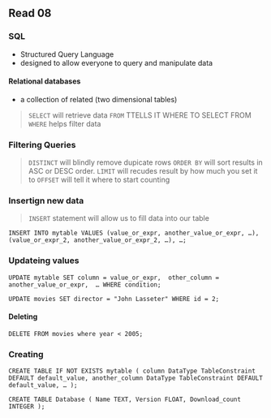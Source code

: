## Read 08

### SQL 

- Structured Query Language 
- designed to allow everyone to query and manipulate data

#### Relational databases
 - a collection of related (two dimensional tables)

 >`SELECT` will retrieve data
 >`FROM`  TTELLS IT WHERE TO SELECT FROM
 >`WHERE` helps filter data

 ### Filtering Queries

 >`DISTINCT` will blindly remove dupicate rows
 >`ORDER BY` will sort results in ASC or DESC order.
 >`LIMIT` will recudes result by how much you set it to
 >`OFFSET` will tell it where to start counting

 ### Insertign new data

 >`INSERT` statement will allow us to fill data into our table

 `INSERT INTO mytable
VALUES (value_or_expr, another_value_or_expr, …),
       (value_or_expr_2, another_value_or_expr_2, …),
       …;`


### Updateing values

`UPDATE mytable
SET column = value_or_expr, 
    other_column = another_value_or_expr, 
    …
WHERE condition;`

`UPDATE movies
SET director = "John Lasseter"
WHERE id = 2;`

#### Deleting

`DELETE FROM movies
where year < 2005;`

### Creating

`CREATE TABLE IF NOT EXISTS mytable (
    column DataType TableConstraint DEFAULT default_value,
    another_column DataType TableConstraint DEFAULT default_value,
    …
);`

`CREATE TABLE Database (
    Name TEXT,
    Version FLOAT,
    Download_count INTEGER
);`